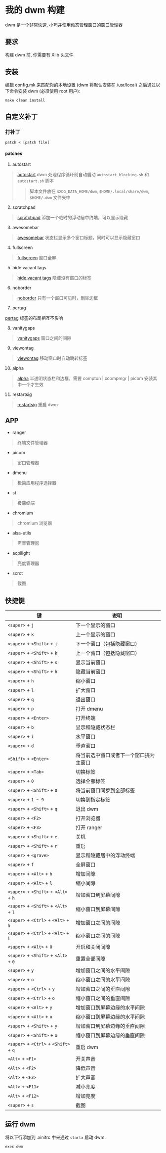 # 我的 dwm 构建

dwm 是一个非常快速, 小巧并使用动态管理窗口的窗口管理器

## 要求

构建 dwm 前, 你需要有 Xlib 头文件

## 安装

编辑 config.mk 来匹配你的本地设置 (dwm 将默认安装在 /usr/local)
之后通过以下命令安装 dwm (必须使用 root 用户):

```shell
make clean install
```

## 自定义补丁

### 打补丁

```shell
patch < [patch file]
```

#### patches

1. autostart

> [autostart](https://dwm.suckless.org/patches/autostart/) dwm 处理程序循环前自动启动 `autostart_blocking.sh` 和 `autostart.sh` 脚本
>> 脚本文件放在 `$XDG_DATA_HOME/dwm`, `$HOME/.local/share/dwm`, `$HOME/.dwm` 文件夹中

2. scratchpad

> [scratchpad](https://dwm.suckless.org/patches/scratchpad/) 添加一个临时的浮动居中终端，可以显示隐藏

3. awesomebar

> [awesomebar](https://dwm.suckless.org/patches/awesomebar/) 状态栏显示多个窗口标题，同时可以显示隐藏窗口

4. fullscreen

> [fullscreen](https://dwm.suckless.org/patches/fullscreen/) 窗口全屏

5. hide vacant tags

> [hide vacant tags](https://dwm.suckless.org/patches/hide_vacant_tags/) 隐藏没有窗口的标签

6. noborder

> [noborder](https://dwm.suckless.org/patches/noborder/) 只有一个窗口可见时，删除边框

7. pertag

[pertag](https://dwm.suckless.org/patches/pertag/) 标签的布局相互不影响

8. vanitygaps

> [vanitygaps](https://dwm.suckless.org/patches/vanitygaps/) 窗口之间的间隙

9. viewontag

> [viewontag](https://dwm.suckless.org/patches/viewontag/) 移动窗口时自动跳转标签

10. alpha

> [alpha](https://dwm.suckless.org/patches/alpha/) 半透明状态栏和边框，需要 compton | xcompmgr | picom 安装其中一个才生效

11. restartsig

> [restartsig](https://dwm.suckless.org/patches/restartsig/) 重启 dwm

## APP

+ ranger

> 终端文件管理器

+ picom

> 窗口管理器

+ dmenu

> 极简应用程序选择器

+ st

> 极简终端

+ chromium

> chromium 浏览器

+ alsa-utils

> 声音管理器

+ acpilight

> 亮度管理器

+ scrot

> 截图

## 快捷键

| 键                                      | 说明                                   |
| --------------------------------------- | -------------------------------------- |
| `<super>` + `j`                         | 下一个显示的窗口                       |
| `<super>` + `k`                         | 上一个显示的窗口                       |
| `<super>` + `<Shift>` + `j`             | 下一个窗口（包括隐藏窗口）             |
| `<super>` + `<Shift>` + `k`             | 上一个窗口（包括隐藏窗口）             |
| `<super>` + `<Shift>` + `s`             | 显示当前窗口                           |
| `<super>` + `<Shift>` + `h`             | 隐藏当前窗口                           |
| `<super>` + `h`                         | 缩小窗口                               |
| `<super>` + `l`                         | 扩大窗口                               |
| `<super>` + `q`                         | 退出窗口                               |
| `<super>` + `p`                         | 打开 dmenu                             |
| `<super>` + `<Enter>`                   | 打开终端                               |
| `<super>` + `b`                         | 显示和隐藏状态栏                       |
| `<super>` + `i`                         | 水平窗口                               |
| `<super>` + `d`                         | 垂直窗口                               |
| `<Shift>` + `<Enter>`                   | 将当前选中窗口或者下一个窗口提为主窗口 |
| `<super>` + `<Tab>`                     | 切换标签                               |
| `<super>` + `0`                         | 选择全部标签                           |
| `<super>` + `<Shift>` + `0`             | 将当前窗口同步到全部标签               |
| `<super>` + `1 ~ 9`                     | 切换到指定标签                         |
| `<super>` + `<Shift>` + `q`             | 退出 dwm                               |
| `<super>` + `<F2>`                      | 打开浏览器                             |
| `<super>` + `<F3>`                      | 打开 ranger                            |
| `<super>` + `<Shift>` + `e`             | 关机                                   |
| `<super>` + `<Shift>` + `r`             | 重启                                   |
| `<super>` + `<grave>`                   | 显示和隐藏居中的浮动终端               |
| `<super>` + `f`                         | 全屏窗口                               |
| `<super>` + `<Alt>` + `h`               | 增加间隙                               |
| `<super>` + `<Alt>` + `l`               | 缩小间隙                               |
| `<super>` + `<Shift>` + `<Alt>` + `h`   | 增加窗口到屏幕间隙                     |
| `<super>` + `<Shift>` + `<Alt>` + `l`   | 缩小窗口到屏幕间隙                     |
| `<super>` + `<Ctrl>` + `<Alt>` + `h`    | 增加窗口之间的间隙                     |
| `<super>` + `<Ctrl>` + `<Alt>` + `l`    | 缩小窗口之间的间隙                     |
| `<super>` + `<Alt>` + `0`               | 开启和关闭间隙                         |
| `<super>` + `<Shift>` + `<Alt>` + `0`   | 重置全部间隙                           |
| `<super>` + `y`                         | 增加窗口之间的水平间隙                 |
| `<super>` + `o`                         | 缩小窗口之间的水平间隙                 |
| `<super>` + `<Ctrl>` + `y`              | 增加窗口之间的垂直间隙                 |
| `<super>` + `<Ctrl>` + `o`              | 缩小窗口之间的垂直间隙                 |
| `<super>` + `<Alt>` + `y`               | 增加窗口到屏幕边缘的水平间隙           |
| `<super>` + `<Alt>` + `o`               | 缩小窗口到屏幕边缘的水平间隙           |
| `<super>` + `<Shift>` + `y`             | 增加窗口到屏幕边缘的垂直间隙           |
| `<super>` + `<Shift>` + `o`             | 缩小窗口到屏幕边缘的垂直间隙           |
| `<super>` + `<Ctrl>` + `<Shift>` + `q`  | 重启 dwm                               |
| `<Alt>` + `<F1>`                        | 开关声音                               |
| `<Alt>` + `<F2>`                        | 降低声音                               |
| `<Alt>` + `<F3>`                        | 扩大声音                               |
| `<Alt>` + `<F11>`                       | 减小亮度                               |
| `<Alt>` + `<F12>`                       | 增加亮度                               |
| `<super>` + `s`                         | 截图                                   |

## 运行 dwm

将以下行添加到 .xinitrc 中来通过 `startx` 启动 dwm:

```shell
exec dwm
```
